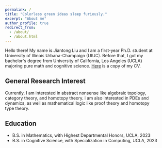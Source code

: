 ```yaml
---
permalink: /
title: "Colorless green ideas sleep furiously."
excerpt: "About me"
author_profile: true
redirect_from: 
  - /about/
  - /about.html
---
```


Hello there! My name is Jiantong Liu and I am a first-year Ph.D. student at University of Illinois Urbana-Champaign (UIUC). Before that, I got my bachelor's degree from University of California, Los Angeles (UCLA) majoring pure math and cognitive science. [Here](https://jiantongliu.github.io/files/Jiantong_Liu_CV_2023.pdf) is a copy of my CV. 

General Research Interest
------
Currently, I am interested in abstract nonsense like algebraic topology, category theory, and homotopy theory. I am also interested in PDEs and dynamics, as well as mathematical logic like proof theory and homotopy type theory.  

Education
------
* B.S. in Mathematics, with Highest Departmental Honors, UCLA, 2023
* B.S. in Cognitive Science, with Specialization in Computing, UCLA, 2023
